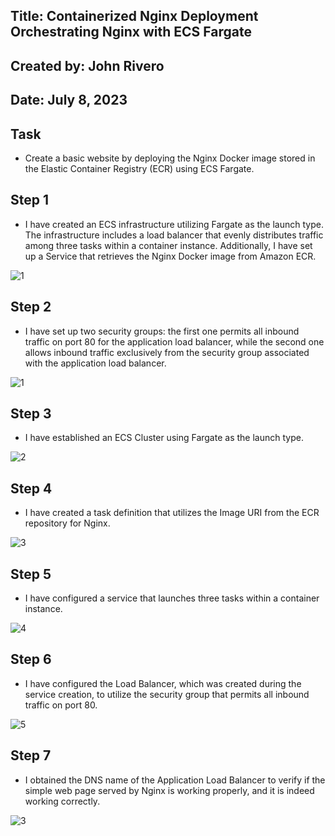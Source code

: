 
## Title: Containerized Nginx Deployment Orchestrating Nginx with ECS Fargate

## Created by: John Rivero

## Date: July 8, 2023


## Task

- Create a basic website by deploying the Nginx Docker image stored in the Elastic Container Registry (ECR) using ECS Fargate.


## Step 1

- I have created an ECS infrastructure utilizing Fargate as the launch type. The infrastructure includes a load balancer that evenly distributes traffic among three tasks within a container instance. Additionally, I have set up a Service that retrieves the Nginx Docker image from Amazon ECR. 

![1](https://github.com/John-Rivero/AWS-DevOps-Portfolio/blob/main/6.%20Containerized%20Nginx%20Deployment%20Orchestrating%20Nginx%20with%20ECS%20Fargate/2.%20Result/1.jpg)



## Step 2

- I have set up two security groups: the first one permits all inbound traffic on port 80 for the application load balancer, while the second one allows inbound traffic exclusively from the security group associated with the application load balancer.

![1](https://github.com/John-Rivero/AWS-DevOps-Portfolio/blob/main/6.%20Containerized%20Nginx%20Deployment%20Orchestrating%20Nginx%20with%20ECS%20Fargate/1.%20ECS/1.jpg)



## Step 3

- I have established an ECS Cluster using Fargate as the launch type.

![2](https://github.com/John-Rivero/AWS-DevOps-Portfolio/blob/main/6.%20Containerized%20Nginx%20Deployment%20Orchestrating%20Nginx%20with%20ECS%20Fargate/1.%20ECS/2.jpg)



## Step 4

- I have created a task definition that utilizes the Image URI from the ECR repository for Nginx.

![3](https://github.com/John-Rivero/AWS-DevOps-Portfolio/blob/main/6.%20Containerized%20Nginx%20Deployment%20Orchestrating%20Nginx%20with%20ECS%20Fargate/1.%20ECS/3.jpg)



## Step 5

- I have configured a service that launches three tasks within a container instance.

![4](https://github.com/John-Rivero/AWS-DevOps-Portfolio/blob/main/6.%20Containerized%20Nginx%20Deployment%20Orchestrating%20Nginx%20with%20ECS%20Fargate/1.%20ECS/4.jpg)



## Step 6

- I have configured the Load Balancer, which was created during the service creation, to utilize the security group that permits all inbound traffic on port 80.

![5](https://github.com/John-Rivero/AWS-DevOps-Portfolio/blob/main/6.%20Containerized%20Nginx%20Deployment%20Orchestrating%20Nginx%20with%20ECS%20Fargate/1.%20ECS/5.jpg)



## Step 7

- I obtained the DNS name of the Application Load Balancer to verify if the simple web page served by Nginx is working properly, and it is indeed working correctly.

![3](https://github.com/John-Rivero/AWS-DevOps-Portfolio/blob/main/6.%20Containerized%20Nginx%20Deployment%20Orchestrating%20Nginx%20with%20ECS%20Fargate/2.%20Result/3.jpg)